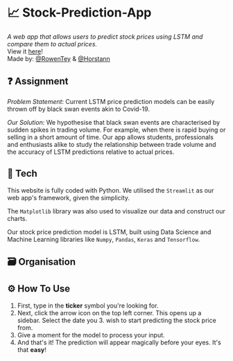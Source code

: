 # 📈 Stock-Prediction-App
*A web app that allows users to predict stock prices using LSTM and compare them to actual prices.* <br>
View it [here](https://share.streamlit.io/rowentey/stock-price/main/app.py)! <br>
Made by: [@RowenTey](https://github.com/RowenTey) & [@Horstann](https://github.com/Horstann) <br>

## ❓ Assignment

*Problem Statement*: Current LSTM price prediction models can be easily thrown off by black swan events akin to Covid-19.

*Our Solution*: We hypothesise that black swan events are characterised by sudden spikes in trading volume. For example, when there is rapid buying or selling in a short amount of time. Our app allows students, professionals and enthusiasts alike to study the relationship between trade volume and the accuracy of LSTM predictions relative to actual prices.

## 🧪 Tech 

This website is fully coded with Python. We utilised the `Streamlit` as our web app's framework, given the simplicity.

The `Matplotlib` library was also used to visualize our data and construct our charts.

Our stock price prediction model is LSTM, built using Data Science and Machine Learning libraries like `Numpy`, `Pandas`, `Keras` and `Tensorflow`. 

## 🗃️ Organisation

## ⚙ How To Use
1. First, type in the **ticker** symbol you're looking for.  
2. Next, click the arrow icon on the top left corner. This opens up a sidebar. Select the date you 3. wish to start predicting the stock price from.  
4. Give a moment for the model to process your input.  
5. And that's it! The prediction will appear magically before your eyes. It's that **easy**!
